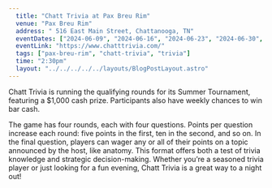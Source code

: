 ```yaml
---
  title: "Chatt Trivia at Pax Breu Rim"
  venue: "Pax Breu Rim"
  address: " 516 East Main Street, Chattanooga, TN"
  eventDates: ["2024-06-09", "2024-06-16", "2024-06-23", "2024-06-30", "2024-07-07", "2024-07-14", "2024-07-21", "2024-07-28", "2024-08-04", "2024-08-11", "2024-08-18", "2024-08-25"]
  eventLink: "https://www.chatttrivia.com/"
  tags: ["pax-breu-rim", "chatt-trivia", "trivia"]
  time: "2:30pm"
  layout: "../../../../../layouts/BlogPostLayout.astro"
---
```


Chatt Trivia is running the qualifying rounds for its Summer Tournament, featuring a $1,000 cash prize. Participants also have weekly chances to win bar cash.

The game has four rounds, each with four questions. Points per question increase each round: five points in the first, ten in the second, and so on. In the final question, players can wager any or all of their points on a topic announced by the host, like anatomy. This format offers both a test of trivia knowledge and strategic decision-making. Whether you’re a seasoned trivia player or just looking for a fun evening, Chatt Trivia is a great way to a night out!
